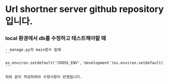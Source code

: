 # Url shortner server github repository입니다.

### local 환경에서 db를 수정하고 테스트해야할 때

    - manage.py의 main함수 밑에
    ```
        os.environ.setdefault('CROSS_ENV','development')os.environ.setdefault('CROSS_ENV','development')
    ```
    
    위와 같이 작성하여야 수정사항이 반영됩니다.

